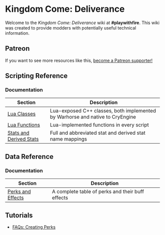 <!-- TITLE: kingdomcome -->
<!-- SUBTITLE: Kingdom Come: Deliverance -->

# Kingdom Come: Deliverance
Welcome to the *Kingdom Come: Deliverance* wiki at **#playwithfire**. This wiki was created to provide modders with potentially useful technical information.

## Patreon

If you want to see more resources like this, [become a Patreon supporter!](https://www.patreon.com/fireundubh) 

## Scripting Reference

### Documentation

Section | Description
--- | ---
[Lua Classes](kingdomcome/classes) | Lua-exposed C++ classes, both implemented by Warhorse and native to CryEngine
[Lua Functions](kingdomcome/functions) | Lua-implemented functions in every script
[Stats and Derived Stats](kingdomcome/stats) | Full and abbreviated stat and derived stat name mappings

## Data Reference

### Documentation

Section | Description
--- | ---
[Perks and Effects](kingdomcome/perks) | A complete table of perks and their buff effects

## Tutorials

* [FAQs: Creating Perks](kingdomcome/faqs_creating_perks)